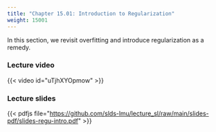 ```yaml
---
title: "Chapter 15.01: Introduction to Regularization"
weight: 15001
---
```

In this section, we revisit overfitting and introduce regularization as a remedy.

<!--more-->

### Lecture video

{{< video id="uTjhXYOpmow" >}}

### Lecture slides

{{< pdfjs file="https://github.com/slds-lmu/lecture_sl/raw/main/slides-pdf/slides-regu-intro.pdf" >}}
